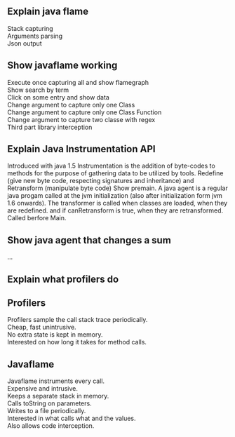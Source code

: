## Explain java flame

Stack capturing  
Arguments parsing  
Json output  

## Show javaflame working

Execute once capturing all and show flamegraph  
Show search by term  
Click on some entry and show data  
Change argument to capture only one Class  
Change argument to capture only one Class Function  
Change argument to capture two classe with regex  
Third part library interception  

## Explain Java Instrumentation API

Introduced with java 1.5
Instrumentation is the addition of byte-codes to methods for the purpose of gathering data to be utilized by tools.
Redefine (give new byte code, respecting signatures and inheritance) and Retransform (manipulate byte code)
Show premain.
A java agent is a regular java progam called at the jvm initialization (also after initialization form jvm 1.6 onwards).
The transformer is called when classes are loaded, when they are redefined. and if canRetransform is true, when they are retransformed.
Called berfore Main.

## Show java agent that changes a sum

...

## Explain what profilers do

## Profilers
Profilers sample the call stack trace periodically.  
Cheap, fast unintrusive.  
No extra state is kept in memory.  
Interested on how long it takes for method calls.  

## Javaflame
Javaflame instruments every call.  
Expensive and intrusive.  
Keeps a separate stack in memory.  
Calls toString on parameters.  
Writes to a file periodically.  
Interested in what calls what and the values.  
Also allows code interception.  
